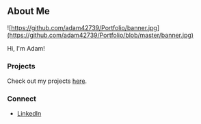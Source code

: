 ## About Me

![https://github.com/adam42739/Portfolio/banner.jpg](https://github.com/adam42739/Portfolio/blob/master/banner.jpg)

Hi, I'm Adam!

### Projects

Check out my projects [here](https://github.com/adam42739/Portfolio/blob/master/README.md).

### Connect

- [LinkedIn](https://www.linkedin.com/in/adamclynch03/)


